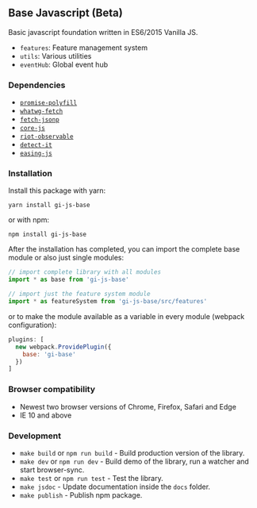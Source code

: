 ## Base Javascript (Beta)

Basic javascript foundation written in ES6/2015 Vanilla JS.

* `features`: Feature management system
* `utils`: Various utilities
* `eventHub`: Global event hub

### Dependencies

* [`promise-polyfill`](https://github.com/taylorhakes/promise-polyfill)
* [`whatwg-fetch`](https://github.com/github/fetch)
* [`fetch-jsonp`](https://github.com/camsong/fetch-jsonp)
* [`core-js`](https://github.com/zloirock/core-js)
* [`riot-observable`](https://github.com/riot/observable)
* [`detect-it`](https://github.com/rafrex/detect-it)
* [`easing-js`](https://github.com/danro/easing-js)

### Installation

Install this package with yarn:

    yarn install gi-js-base
  
  or with npm:
    
    npm install gi-js-base

After the installation has completed, you can import the complete base module or also just single modules:

```javascript
// import complete library with all modules
import * as base from 'gi-js-base'

// import just the feature system module
import * as featureSystem from 'gi-js-base/src/features'
```

or to make the module available as a variable in every module (webpack configuration):

```javascript
plugins: [
  new webpack.ProvidePlugin({
    base: 'gi-base'
  })
]
```

### Browser compatibility

* Newest two browser versions of Chrome, Firefox, Safari and Edge
* IE 10 and above

### Development

* `make build` or `npm run build` - Build production version of the library.
* `make dev` or `npm run dev` - Build demo of the library, run a watcher and start browser-sync.
* `make test` or `npm run test` - Test the library.
* `make jsdoc` - Update documentation inside the `docs` folder.
* `make publish` - Publish npm package.

